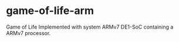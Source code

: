 # game-of-life-arm
Game of Life Implemented with system ARMv7 DE1-SoC containing a ARMv7 processor.

